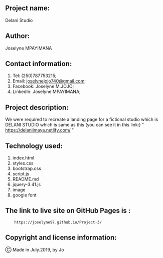 ## Project name:

Delani Studio

## Author:

Joselyne MPAYIMANA

## Contact information:

1. Tel: (250)787753215;
2. Email: joselynejojo740@gmail.com;
3. Facebook: Joselyne M.JOJO;
4. LinkedIn: Joselyne MPAYIMANA;

## Project description:

 We were required to recreate a landing page for a fictional studio which is DELANI STUDIO which is same as this (you can see it in this link:) " https://delaniimaya.netlify.com/ "

 ## Technology used:

 1. index.html
 2. styles.css
 3. bootstrap.css
 4. script.js
 5. README.md
 6. jquery-3.41.js
 7. image
 8. google font

 
 ## The link to live site on GitHub Pages is :
        https://joselyne97.github.io/Project-3/

 ## Copyright and license information:

 &#9400; Made in July.2019, by Jo
